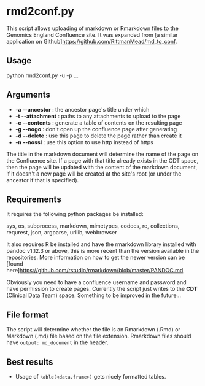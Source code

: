 # rmd2conf.py

This script allows uploading of markdown or Rmarkdown files to the Genomics England Confluence site. It was expanded from [a similar application on Github]<https://github.com/RittmanMead/md_to_conf>.

## Usage

python rmd2conf.py <markdown or rmarkdownfile> -u <username> -p <password> ...

## Arguments

  * **-a --ancestor** : the ancestor page's title under which 
  * **-t --attachment** : paths to any attachments to upload to the page
  * **-c --contents** : generate a table of contents on the resulting page
  * **-g --nogo** : don't open up the confluence page after generating
  * **-d --delete** : use this page to delete the page rather than create it
  * **-n --nossl** : use this option to use http instead of https
  
The title in the markdown document will determine the name of the page on the Confluence site. If a page with that title already exists in the CDT space, then the page will be updated with the content of the markdown document, if it doesn't a new page will be created at the site's root (or under the ancestor if that is specified).

## Requirements

It requires the following python packages be installed:

  sys, os, subprocess, markdown, mimetypes, codecs, re, collections, requrest, json, argparse, urllib, webbrowser
  
It also requires R be installed and have the rmarkdown library installed with pandoc v1.12.3 or above, this is more recent than the version available in the repositories. More information on how to get the newer version can be [found here]<https://github.com/rstudio/rmarkdown/blob/master/PANDOC.md>

Obviously you need to have a confluence username and password and have permission to create pages. Currently the script just writes to the **CDT** (Clinical Data Team) space. Something to be improved in the future...

## File format

The script will determine whether the file is an Rmarkdown (.Rmd) or Markdown (.md) file based on the file extension. Rmarkdown files should have  `output: md_document` in the header.

## Best results

* Usage of `kable(<data.frame>)` gets nicely formatted tables.
